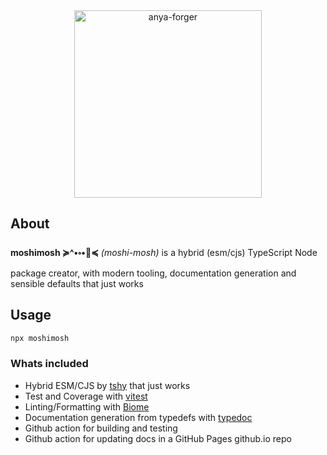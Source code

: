 <div align="center">

<img src="https://github.com/user-attachments/assets/de85dba9-e275-404b-97e5-0fd08bff4c0a" alt="anya-forger" height="300">

</div>

## About

**moshimosh ≽^•༚•🎀≼** _(moshi-mosh)_ is a hybrid (esm/cjs) TypeScript Node package creator, with modern tooling, documentation generation and sensible defaults that just works

## Usage
```bash
npx moshimosh
```

### Whats included
- Hybrid ESM/CJS by [tshy](https://github.com/isaacs/tshy) that just works
- Test and Coverage with [vitest](https://vitest.dev/)
- Linting/Formatting with [Biome](https://biomejs.dev/)
- Documentation generation from typedefs with [typedoc](https://typedoc.org/)
- Github action for building and testing
- Github action for updating docs in a GitHub Pages github.io repo

